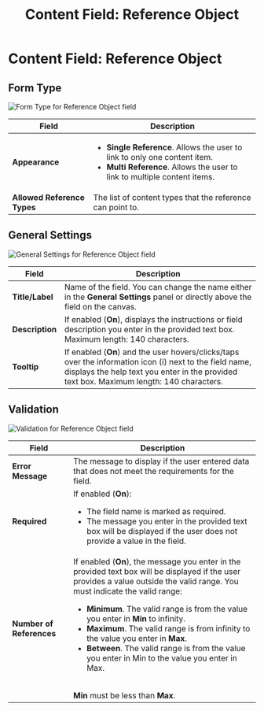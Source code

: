 ﻿---
uid: content-field-reference-object
topic: content-field-reference-object
locale: en
title: "Content Field: Reference Object"
dnneditions: Evoq Engage
dnnversion: 09.02.00
parent-topic: administrators-structured-content-overview
related-topics: content-field-assets,content-field-date-time,content-field-multi-line-text,content-field-multiple-choice,content-field-number,content-field-single-line-text,content-field-static-text
---

# Content Field: Reference Object

## Form Type

  

![Form Type for Reference Object field](/images/scr-ContentField-ReferenceObject-formtype.gif)

  

|**Field**|**Description**|
|---|---|
|**Appearance**|<ul><li><strong>Single Reference</strong>. Allows the user to link to only one content item.</li><li><strong>Multi Reference</strong>. Allows the user to link to multiple content items.|
|**Allowed Reference Types**|The list of content types that the reference can point to.|

## General Settings

  

![General Settings for Reference Object field](/images/scr-ContentField-ReferenceObject-generalsettings.gif)

  

|**Field**|**Description**|
|---|---|
|**Title/Label**|Name of the field. You can change the name either in the **General Settings** panel or directly above the field on the canvas.|
|**Description**|If enabled (**On**), displays the instructions or field description you enter in the provided text box. Maximum length: 140 characters.|
|**Tooltip**|If enabled (**On**) and the user hovers/clicks/taps over the information icon (i) next to the field name, displays the help text you enter in the provided text box. Maximum length: 140 characters.|

## Validation

  

![Validation for Reference Object field](/images/scr-ContentField-ReferenceObject-validation.png)

  

|**Field**|**Description**|
|---|---|
|**Error Message**|The message to display if the user entered data that does not meet the requirements for the field.|
|**Required**|If enabled (**On**):<ul><li>The field name is marked as required.</li><li>The message you enter in the provided text box will be displayed if the user does not provide a value in the field.</li></ul>|
|**Number of References**|If enabled (**On**), the message you enter in the provided text box will be displayed if the user provides a value outside the valid range. You must indicate the valid range:<ul><li><strong>Minimum</strong>. The valid range is from the value you enter in <strong>Min</strong> to infinity.</li><li><strong>Maximum</strong>. The valid range is from infinity to the value you enter in <strong>Max</strong>.</li><li><strong>Between</strong>. The valid range is from the value you enter in Min to the value you enter in Max.</li></ul><br /><strong>Min</strong> must be less than <strong>Max</strong>.|

